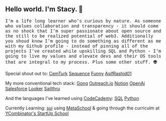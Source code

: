 ## Hello world.  I'm Stacy. 👋
<html>
<p style="font-family: 'Courier New', Courier, monospace;">
I'm a life long learner who's curious by nature.  As someone who values collaboration and 
  transparency - it should come as no shock that I'm super passionate about open source 
  and the still to be realized potential of web3.  Additionally you shoud know I'm going 
  to do something as different as me with my Github profile - instead of pinning all of the 
  projects I've created while upskilling SQL and Python - I'm going to live my values and 
  elevate devs and their OS tools that are integral to my process.  Plus some other stuff.  👽

Special shout out to:
[CemTurk](https://github.com/cemhurturk)
[Sequence](https://github.com/sequence-so)
[Funny](https://github.com/imfunniee)
[AsifRashid01](https://github.com/AsifRashid01)

My more conventional tech stack:
[Gong](https://github.com/gong-io)
[Outreach.io](https://github.com/getoutreach)
[Notion](https://github.com/makenotion)
[OpenAi](https://github.com/OPENAI)
[Salesforce](https://github.com/salesforce)
[Looker](https://github.com/looker)
[Sailthru](https://github.com/sailthru)

And the languages I've learned using [CodeCademy](https://github.com/codecademy):
[SQL](https://github.com/s-shemmee/SQL-101)
[Python](https://github.com/python)

Currently Learning:
[sui](https://github.com/MystenLabs/sui) using [MetaSchool](https://github.com/0xmetaschool) & going through the curriculm at [YCombinator's StartUp School](https://www.startupschool.org/)

</p>



<!--
**stacy-bradford/stacy-bradford** is a ✨ _special_ ✨ repository because its `README.md` (this file) appears on your GitHub profile.

Here are some ideas to get you started:

- 🔭 I’m currently working on ...
- 🌱 I’m currently learning ...
- 👯 I’m looking to collaborate on ...
- 🤔 I’m looking for help with ...
- 💬 Ask me about ...
- 📫 How to reach me: ...
- 😄 Pronouns: ...
- ⚡ Fun fact: ...
-->

